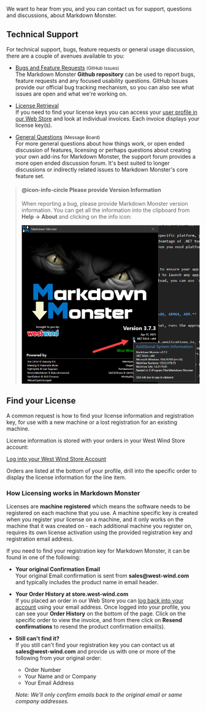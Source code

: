 We want to hear from you, and you can contact us for support, questions and discussions, about Markdown Monster. 

## Technical Support
For technical support, bugs, feature requests or general usage discussion, there are a couple of avenues available to you:

* [Bugs and Feature Requests](https://github.com/RickStrahl/MarkdownMonster/issues) <small>(GitHub Issues)</small>   
The Markdown Monster **Github repository** can be used to report bugs, feature requests and any focused usability questions. GitHub Issues provide our official bug tracking mechanism, so you can also see what issues are open and what we're working on.

* [License Retrieval](#find-your-license)  
If you need to find your license keys you can access your [user profile in our Web Store](https://store.west-wind.com/profile) and look at individual invoices. Each invoice displays your license key(s).

* [General Questions](https://support.west-wind.com/thread4nm0m17rc.wwt) <small>(Message Board)</small>  
For more general questions about how things work, or open ended discussion of features, licensing or perhaps questions about creating your own add-ins for Markdown Monster, the support forum provides a more open ended discussion forum. It's best suited to longer discussions or indirectly related issues to Markdown Monster's core feature set.


> #### @icon-info-circle Please provide Version Information
> When reporting a bug, please provide Markdown Monster version information. You can get all the information into the clipboard from **Help -> About** and clicking on the info icon:
> 
> ![](/images/SupportWithVersionInfo.png)

## Find your License
A common request is how to find your license information and registration key, for use with a new machine or a lost registration for an existing machine.  

License information is stored with your orders in your West Wind Store account:

[Log into your West Wind Store Account](https://store.west-wind.com/profile/)

Orders are listed at the bottom of your profile, drill into the specific order to display the license information for the line item.

### How Licensing works in Markdown Monster
Licenses are **machine registered** which means the software needs to be registered on each machine that you use. A machine specific key is created when you register your license on a machine, and it only works on the machine that it was created on - each additional machine you register on, requires its own license activation using the provided registration key and registration email address.

If you need to find your registration key for Markdown Monster, it can be found in one of the following:

* **Your original Confirmation Email**  
Your original Email confirmation is sent from **sales&commat;west-wind.com** and typically includes the product name in email header.

* **Your Order History at store.west-wind.com**  
If you placed an order in our Web Store you can [log back into your account](https://store.west-wind.com/account/profile) using your email address. Once logged into your profile, you can see your **Order History** on the bottom of the page. Click on the specific order to view the invoice, and from there click on **Resend confirmations** to resend the product confirmation email(s).

* **Still can't find it?**  
If you still can't find your registration key you can contact us at **sales&commat;west-wind.com** and provide us with one or more of the following from your original order:

    * Order Number
    * Your Name and or Company
    * Your Email Address
    
    *Note: We'll only confirm emails back to the original email or same company addresses.*